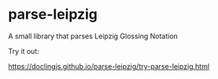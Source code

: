 # parse-leipzig
A small library that parses Leipzig Glossing Notation

Try it out:

<https://doclingjs.github.io/parse-leipzig/try-parse-leipzig.html>



